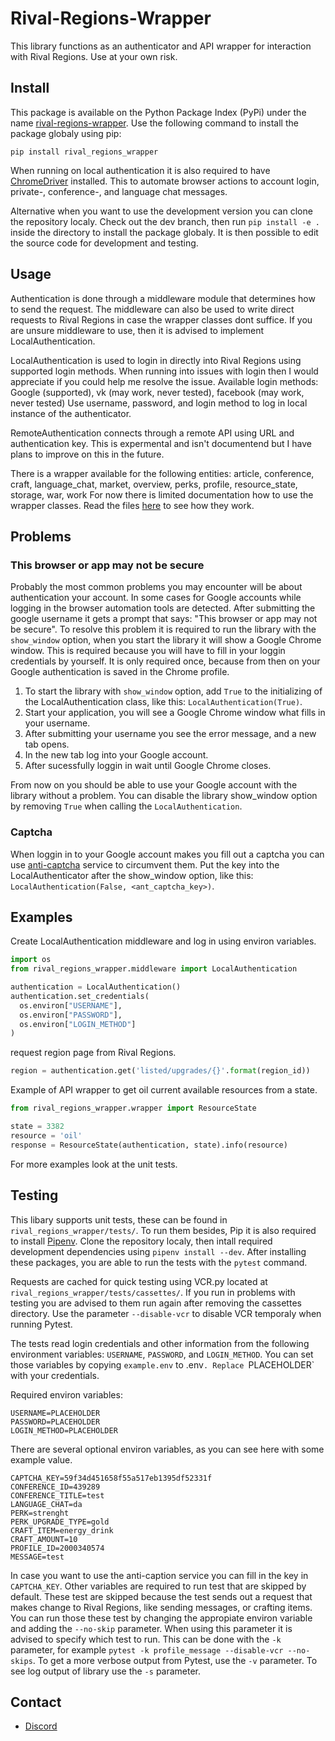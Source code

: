 # Rival-Regions-Wrapper
This library functions as an authenticator and API wrapper for interaction with Rival Regions.
Use at your own risk.

## Install
This package is available on the Python Package Index (PyPi) under the name [rival-regions-wrapper](https://pypi.org/project/rival-regions-wrapper/).
Use the following command to install the package globaly using pip:

```
pip install rival_regions_wrapper
```

When running on local authentication it is also required to have [ChromeDriver](https://sites.google.com/chromium.org/driver/) installed.
This to automate browser actions to account login, private-, conference-, and language chat messages.

Alternative when you want to use the development version you can clone the repository localy.
Check out the dev branch, then run `pip install -e .` inside the directory to install the package globaly.
It is then possible to edit the source code for development and testing. 

## Usage 
Authentication is done through a middleware module that determines how to send the request.
The middleware can also be used to write direct requests to Rival Regions in case the wrapper classes dont suffice.
If you are unsure middleware to use, then it is advised to implement LocalAuthentication.

LocalAuthentication is used to login in directly into Rival Regions using supported login methods.
When running into issues with login then I would appreciate if you could help me resolve the issue. 
Available login methods: Google (supported), vk (may work, never tested), facebook (may work, never tested)
Use username, password, and login method to log in local instance of the authenticator.

RemoteAuthentication connects through a remote API using URL and authentication key.
This is expermental and isn't documentend but I have plans to improve on this in the future.

There is a wrapper available for the following entities:
article, conference, craft, language\_chat, market, overview, perks, profile, resource_state, storage, war, work
For now there is limited documentation how to use the wrapper classes.
Read the files [here](https://github.com/joostsijm/rival_regions_wrapper/tree/dev/src/rival_regions_wrapper/wrapper) to see how they work.

## Problems
### This browser or app may not be secure
Probably the most common problems you may encounter will be about authentication your account.
In some cases for Google accounts while logging in the browser automation tools are detected.
After submitting the google username it gets a prompt that says: "This browser or app may not be secure".
To resolve this problem it is required to run the library with the `show_window` option, when you start the library it will show a Google Chrome window.
This is required because you will have to fill in your loggin credentials by yourself.
It is only required once, because from then on your Google authentication is saved in the Chrome profile.

1. To start the library with `show_window` option, add `True` to the initializing of the LocalAuthentication class, like this: `LocalAuthentication(True)`.
2. Start your application, you will see a Google Chrome window what fills in your username.
4. After submitting your username you see the error message, and a new tab opens.
5. In the new tab log into your Google account.
6. After sucessfully loggin in wait until Google Chrome closes.

From now on you should be able to use your Google account with the library without a problem.
You can disable the library show\_window option by removing `True` when calling the `LocalAuthentication`.

### Captcha
When loggin in to your Google account makes you fill out a captcha you can use [anti-captcha](https://anti-captcha.com/) service to circumvent them. 
Put the key into the LocalAuthenticator after the show\_window option, like this: `LocalAuthentication(False, <ant_captcha_key>)`.

## Examples
Create LocalAuthentication middleware and log in using environ variables.
```python
import os
from rival_regions_wrapper.middleware import LocalAuthentication

authentication = LocalAuthentication()
authentication.set_credentials(
  os.environ["USERNAME"],
  os.environ["PASSWORD"],
  os.environ["LOGIN_METHOD"]
)
```

request region page from Rival Regions.
```python
region = authentication.get('listed/upgrades/{}'.format(region_id))
```

Example of API wrapper to get oil current available resources from a state.
```python
from rival_regions_wrapper.wrapper import ResourceState

state = 3382
resource = 'oil'
response = ResourceState(authentication, state).info(resource)
```

For more examples look at the unit tests.

## Testing
This libary supports unit tests, these can be found in `rival_regions_wrapper/tests/`.
To run them besides, Pip it is also required to install [Pipenv](https://pypi.org/project/pipenv/).
Clone the repository localy, then intall required development dependencies using `pipenv install --dev`.
After installing these packages, you are able to run the tests with the `pytest` command.

Requests are cached for quick testing using VCR.py located at `rival_regions_wrapper/tests/cassettes/`.
If you run in problems with testing you are advised to them run again after removing the cassettes directory.
Use the parameter `--disable-vcr` to disable VCR temporaly when running Pytest.

The tests read login credentials and other information from the following environment variables:
`USERNAME`, `PASSWORD`, and `LOGIN_METHOD`.
You can set those variables by copying `example.env` to .env`.
Replace `PLACEHOLDER` with your credentials.

Required environ variables:
```
USERNAME=PLACEHOLDER
PASSWORD=PLACEHOLDER
LOGIN_METHOD=PLACEHOLDER
```

There are several optional environ variables, as you can see here with some example value. 
```
CAPTCHA_KEY=59f34d451658f55a517eb1395df52331f
CONFERENCE_ID=439289
CONFERENCE_TITLE=test
LANGUAGE_CHAT=da
PERK=strenght
PERK_UPGRADE_TYPE=gold
CRAFT_ITEM=energy_drink
CRAFT_AMOUNT=10
PROFILE_ID=2000340574
MESSAGE=test
```

In case you want to use the anti-caption service you can fill in the key in `CAPTCHA_KEY`.
Other variables are required to run test that are skipped by default.
These test are skipped because the test sends out a request that makes change to Rival Regions, like sending messages, or crafting items.
You can run those these test by changing the appropiate environ variable and adding the `--no-skip` parameter.
When using this parameter it is advised to specify which test to run.
This can be done with the `-k` parameter, for example `pytest -k profile_message --disable-vcr --no-skips`.
To get a more verbose output from Pytest, use the `-v` parameter.
To see log output of library use the `-s` parameter.

## Contact
* [Discord](https://discord.gg/6fzHtJM)
